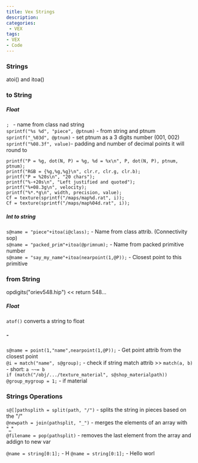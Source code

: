 ```yaml
---
title: Vex Strings
description:
categories:
 - VEX
tags:
- VEX
- Code
---
```


### Strings

atoi() and itoa()



### to String
##### Float

`; ` - name from class nad string    
`sprintf("%s %d", "piece", @ptnum)` - from string and ptnum  
`sprintf("_%03d", @ptnum)` - set ptnum as a 3 digits number (001, 002)    
`sprintf("%08.3f", value)`- padding and number of decimal points it will round to

`printf("P = %g, dot(N, P) = %g, %d = %x\n", P, dot(N, P), ptnum, ptnum);`  
`printf("RGB = {%g,%g,%g}\n", clr.r, clr.g, clr.b);`  
`printf("P = %20s\n", "20 chars");`  
`printf("%-+20s\n", "Left justified and quoted");`  
`printf("%+08.3g\n", velocity);`  
`printf("%*.*g\n", width, precision, value);`  
`Cf = texture(sprintf("/maps/map%d.rat", i));`   
`Cf = texture(sprintf("/maps/map%04d.rat", i));`  

##### Int to string

`s@name = "piece"+itoa(i@class);` - Name from class attrib. (Connectivity sop)   
`s@name = "packed_prim"+itoa(@primnum);` - Name from packed primitive number   
`s@name = "say_my_name"+itoa(nearpoint(1,@P));` - Closest point to this primitive   


### from String

opdigits("oriev548.hip") << return 548...

##### Float
`atof()` converts a string to float


##### -
`s@name = point(1,"name",nearpoint(1,@P));` - Get point attrib from the closest point   
`@i = match("name", s@group);` - check if string match attrib  >> `match(a, b)`  - short: `a ~~= b`    
`if (match("/obj/.../texture_material", s@shop_materialpath)) @group_mygroup = 1;` - if material

###  Strings Operations
`s@[]pathsplith = split(path, "/")` - splits the string in pieces based on the "/"  
`@newpath = join(pathsplit, "_")` - merges the elements of an array with "_"   
`@filename = pop(pathsplit)` - removes the last element from the array and addign to new var  

`@name = string[0:1];` - H
`@name = string[0:1];` - Hello worl
